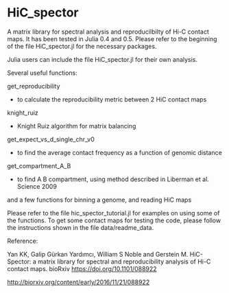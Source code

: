 # HiC_spector

A matrix library for spectral analysis and reproducilbilty of Hi-C contact maps. It has been tested in Julia 0.4 and 0.5. Please refer to the beginning of the file HiC_spector.jl for the necessary packages.

Julia users can include the file HiC_spector.jl for their own analysis.


Several useful functions:

get_reproducibility
  - to calculate the reproducibility metric between 2 HiC contact maps

knight_ruiz
  - Knight Ruiz algorithm for matrix balancing

get_expect_vs_d_single_chr_v0
  - to find the average contact frequency as a function of genomic distance

get_compartment_A_B
  - to find A B compartment, using method described in Liberman et al. Science 2009

and a few functions for binning a genome, and reading HiC maps

Please refer to the file hic_spector_tutorial.jl for examples on using some of the functions. To get some contact maps for testing the code, please follow the instructions shown in the file data/readme_data.


Reference: 

Yan KK, Galip Gürkan Yardımcı, William S Noble and Gerstein M. HiC-Spector: a matrix library for spectral and reproducibility analysis of Hi-C contact maps. bioRxiv https://doi.org/10.1101/088922

http://biorxiv.org/content/early/2016/11/21/088922

